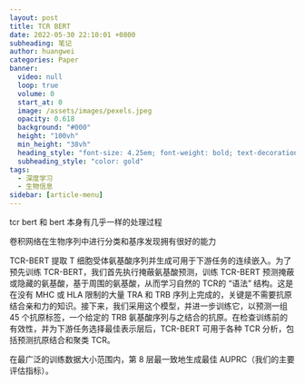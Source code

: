 ```yaml
---
layout: post
title: TCR BERT
date: 2022-05-30 22:10:01 +0800
subheading: 笔记
author: huangwei
categories: Paper
banner:
  video: null
  loop: true
  volume: 0
  start_at: 0
  image: /assets/images/pexels.jpeg
  opacity: 0.618
  background: "#000"
  height: "100vh"
  min_height: "38vh"
  heading_style: "font-size: 4.25em; font-weight: bold; text-decoration: underline"
  subheading_style: "color: gold"
tags: 
  - 深度学习 
  - 生物信息
sidebar: [article-menu]
---
```


tcr bert 和 bert 本身有几乎一样的处理过程

卷积网络在生物序列中进行分类和基序发现拥有很好的能力

TCR-BERT 提取 T 细胞受体氨基酸序列并生成可用于下游任务的连续嵌入。为了预先训练 TCR-BERT，我们首先执行掩蔽氨基酸预测，训练 TCR-BERT 预测掩蔽或隐藏的氨基酸，基于周围的氨基酸，从而学习自然的 TCR的 “语法” 结构。这是在没有 MHC 或 HLA 限制的大量 TRA 和 TRB 序列上完成的，关键是不需要抗原结合亲和力的知识。接下来，我们采用这个模型，并进一步训练它，以预测一组 45 个抗原标签，一个给定的 TRB 氨基酸序列与之结合的抗原。在检查训练前的有效性，并为下游任务选择最佳表示层后，TCR-BERT 可用于各种 TCR 分析，包括预测抗原结合和聚类 TCR。 

在最广泛的训练数据大小范围内，第 8 层最一致地生成最佳 AUPRC（我们的主要评估指标）。